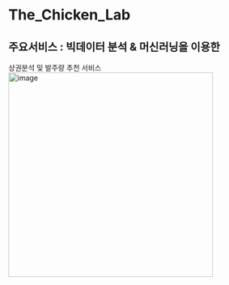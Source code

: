 # The_Chicken_Lab
## 주요서비스 : 빅데이터 분석 & 머신러닝을 이용한 
상권분석 및 발주량 추천 서비스
<img width="404" alt="image" src="https://user-images.githubusercontent.com/74548789/127888150-dcb75f5b-5d66-4adc-9fbf-d375a6c00472.png">
